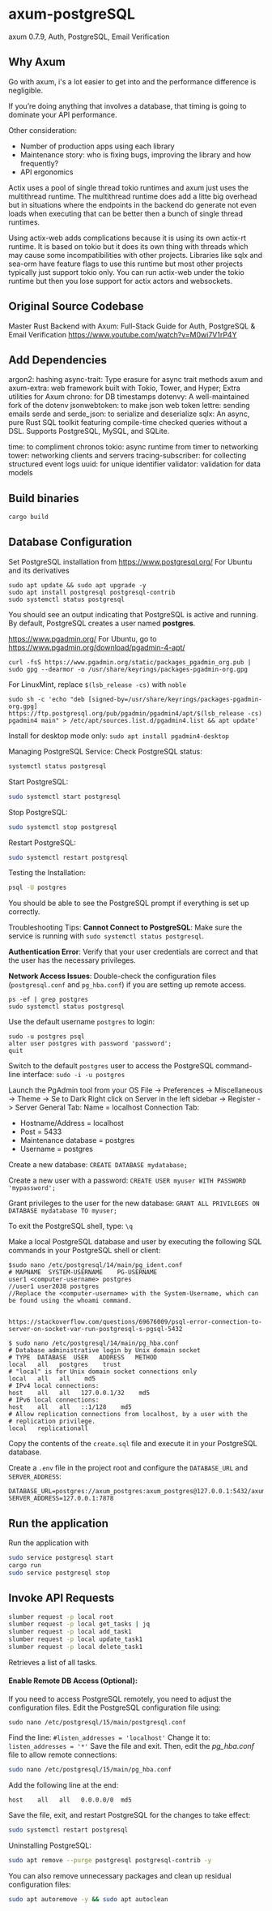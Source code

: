 # axum-postgreSQL
axum 0.7.9, Auth, PostgreSQL, Email Verification

## Why Axum
Go with axum, i's a lot easier to get into and the performance difference is negligible.

If you’re doing anything that involves a database, that timing is going to dominate your API performance.

Other consideration:
- Number of production apps using each library
- Maintenance story: who is fixing bugs, improving the library and how frequently?
- API ergonomics

Actix uses a pool of single thread tokio runtimes and axum just uses the multithread runtime. The multithread runtime does add a litte big overhead but in situations where the endpoints in the backend do generate not even loads when executing that can be better then a bunch of single thread runtimes. 

Using actix-web adds complications because it is using its own actix-rt runtime. It is based on tokio but it does its own thing with threads which may cause some incompatibilities with other projects. Libraries like sqlx and sea-orm have feature flags to use this runtime but most other projects typically just support tokio only. You can run actix-web under the tokio runtime but then you lose support for actix actors and websockets.

## Original Source Codebase
Master Rust Backend with Axum: Full-Stack Guide for Auth, PostgreSQL & Email Verification https://www.youtube.com/watch?v=M0wi7V1rP4Y

## Add Dependencies
argon2: hashing
async-trait: Type erasure for async trait methods 
axum and axum-extra: web framework built with Tokio, Tower, and Hyper; Extra utilities for Axum
chrono: for DB timestamps
dotenvy: A well-maintained fork of the dotenv
jsonwebtoken: to make json web token
lettre: sending emails
serde and serde_json: to serialize and deserialize
sqlx: An async, pure Rust SQL toolkit featuring compile-time checked queries without a DSL. Supports PostgreSQL, MySQL, and SQLite.

time: to compliment chronos
tokio: async runtime from timer to networking
tower: networking clients and servers
tracing-subscriber: for collecting structured event logs
uuid: for unique identifier
validator: validation for data models


## Build binaries
   
```bash
cargo build
```

## Database Configuration
Set PostgreSQL installation from https://www.postgresql.org/
For Ubuntu and its derivatives
```
sudo apt update && sudo apt upgrade -y
sudo apt install postgresql postgresql-contrib
sudo systemctl status postgresql
```
You should see an output indicating that PostgreSQL is active and running.
By default, PostgreSQL creates a user named **postgres**. 

https://www.pgadmin.org/
For Ubuntu, go to https://www.pgadmin.org/download/pgadmin-4-apt/
```
curl -fsS https://www.pgadmin.org/static/packages_pgadmin_org.pub | sudo gpg --dearmor -o /usr/share/keyrings/packages-pgadmin-org.gpg
```
For LinuxMint, replace `$(lsb_release -cs)` with `noble`
```
sudo sh -c 'echo "deb [signed-by=/usr/share/keyrings/packages-pgadmin-org.gpg] https://ftp.postgresql.org/pub/pgadmin/pgadmin4/apt/$(lsb_release -cs) pgadmin4 main" > /etc/apt/sources.list.d/pgadmin4.list && apt update'
```

Install for desktop mode only:
`sudo apt install pgadmin4-desktop`

Managing PostgreSQL Service:
Check PostgreSQL status:
```bash
systemctl status postgresql
```
Start PostgreSQL:
```bash
sudo systemctl start postgresql
```
Stop PostgreSQL:
```bash
sudo systemctl stop postgresql
```
Restart PostgreSQL:
```bash
sudo systemctl restart postgresql
```


Testing the Installation:
```bash
psql -U postgres
```
You should be able to see the PostgreSQL prompt if everything is set up correctly.

Troubleshooting Tips:
**Cannot Connect to PostgreSQL**: Make sure the service is running with `sudo systemctl status postgresql`.

**Authentication Error**: Verify that your user credentials are correct and that the user has the necessary privileges.

**Network Access Issues**: Double-check the configuration files (`postgresql.conf` and `pg_hba.conf`) if you are setting up remote access.

```
ps -ef | grep postgres
sudo systemctl status postgresql
```
Use the default username `postgres` to login:
```
sudo -u postgres psql
alter user postgres with password 'password';
quit
```

Switch to the default `postgres` user to access the PostgreSQL command-line interface:
`sudo -i -u postgres`

Launch the PgAdmin tool from your OS
File -> Preferences -> Miscellaneous -> Theme -> Se to Dark
Right click on Server in the left sidebar -> Register -> Server
General Tab: Name = localhost
Connection Tab:
- Hostname/Address = localhost
- Post = 5433
- Maintenance database = postgres
- Username = postgres


Create a new database:
`CREATE DATABASE mydatabase;`

Create a new user with a password:
`CREATE USER myuser WITH PASSWORD 'mypassword';`

Grant privileges to the user for the new database:
`GRANT ALL PRIVILEGES ON DATABASE mydatabase TO myuser;`

To exit the PostgreSQL shell, type:
` \q `


Make a local PostgreSQL database and user by executing the following SQL commands in your PostgreSQL shell or client:

```
$sudo nano /etc/postgresql/14/main/pg_ident.conf
# MAPNAME  SYSTEM-USERNAME    PG-USERNAME
user1 <computer-username> postgres
//user1 user2038 postgres
//Replace the <computer-username> with the System-Username, which can be found using the whoami command.


https://stackoverflow.com/questions/69676009/psql-error-connection-to-server-on-socket-var-run-postgresql-s-pgsql-5432

$ sudo nano /etc/postgresql/14/main/pg_hba.conf
# Database administrative login by Unix domain socket
# TYPE  DATABASE  USER   ADDRESS   METHOD
local   all   postgres    trust
# "local" is for Unix domain socket connections only
local   all   all    md5
# IPv4 local connections:
host    all   all   127.0.0.1/32    md5
# IPv6 local connections:
host    all   all   ::1/128    md5
# Allow replication connections from localhost, by a user with the
# replication privilege.
local   replicationall   

```

Copy the contents of the `create.sql` file and execute it in your PostgreSQL database.

Create a `.env` file in the project root and configure the `DATABASE_URL` and `SERVER_ADDRESS`:

```env
DATABASE_URL=postgres://axum_postgres:axum_postgres@127.0.0.1:5432/axum_postgres
SERVER_ADDRESS=127.0.0.1:7878
```

## Run the application
Run the application with
```bash
sudo service postgresql start
cargo run
sudo service postgresql stop
```

## Invoke API Requests
```bash
slumber request -p local root
slumber request -p local get_tasks | jq
slumber request -p local add_task1
slumber request -p local update_task1
slumber request -p local delete_task1
```
Retrieves a list of all tasks.


#### **Enable Remote DB Access (Optional)**:

If you need to access PostgreSQL remotely, you need to adjust the configuration files.
Edit the PostgreSQL configuration file using:
```
sudo nano /etc/postgresql/15/main/postgresql.conf
```
Find the line:
`#listen_addresses = 'localhost'`
Change it to:
`listen_addresses = '*'`
Save the file and exit. Then, edit the *pg_hba.conf* file to allow remote connections:

```bash
sudo nano /etc/postgresql/15/main/pg_hba.conf
```
Add the following line at the end:
```
host    all   all   0.0.0.0/0  md5
```
Save the file, exit, and restart PostgreSQL for the changes to take effect:

```bash
sudo systemctl restart postgresql
```

Uninstalling PostgreSQL:
```bash
sudo apt remove --purge postgresql postgresql-contrib -y
```
You can also remove unnecessary packages and clean up residual configuration files:
```bash
sudo apt autoremove -y && sudo apt autoclean
```